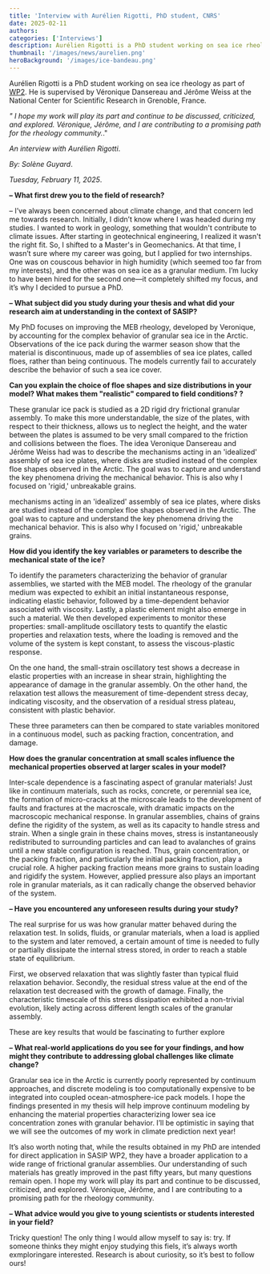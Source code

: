 ```yaml
---
title: 'Interview with Aurélien Rigotti, PhD student, CNRS'
date: 2025-02-11
authors:
categories: ['Interviews']
description: Aurélien Rigotti is a PhD student working on sea ice rheology as part of WP2.  
thumbnail: '/images/news/aurelien.png'
heroBackground: '/images/ice-bandeau.png'
---
```


Aurélien Rigotti is a PhD student working on sea ice rheology as part of [WP2]([https://sasip-climate.github.io/research/work-package-two/]). He is supervised by Véronique Dansereau and Jérôme Weiss at the National Center for Scientific Research in Grenoble, France.


_" I hope my work will play its part and continue to be discussed, criticized, and explored. Véronique, Jérôme, and I are contributing to a promising path for the rheology community._."

_An interview with Aurélien Rigotti_.

_By: Solène Guyard_.

_Tuesday, February 11, 2025_.

**–	What first drew you to the field of research?**

–	I’ve always been concerned about climate change, and that concern led me towards research. Initially, I didn’t know where I was headed during my studies. I wanted to work in geology, something that wouldn't contribute to climate issues. After starting in geotechnical engineering, I realized it wasn't the right fit. So, I shifted to a Master's in Geomechanics. At that time, I wasn’t sure where my career was going, but I applied for two internships. One was on couscous behavior in high humidity (which seemed too far from my interests), and the other was on sea ice as a granular medium. I’m lucky to have been hired for the second one—it completely shifted my focus, and it’s why I decided to pursue a PhD.


**–	What subject did you study during your thesis and what did your research aim at understanding in the context of SASIP?**

My PhD focuses on improving the MEB rheology, developed by Veronique, by accounting for the complex behavior of granular sea ice in the Arctic. Observations of the ice pack during the warmer season show that the material is discontinuous, made up of assemblies of sea ice plates, called floes, rather than being continuous. The models currently fail to accurately describe the behavior of such a sea ice cover.


**Can you explain the choice of floe shapes and size distributions in your model? What makes them "realistic" compared to field conditions?
?**

These granular ice pack is studied as a 2D rigid dry frictional granular assembly. To make this more understandable, the size of the plates, with respect to their thickness, allows us to neglect the height, and the water between the plates is assumed to be very small compared to the friction and collisions between the floes. The idea Veronique Dansereau and Jérôme Weiss had was to describe the mechanisms acting in an 'idealized' assembly of sea ice plates, where disks are studied instead of the complex floe shapes observed in the Arctic. The goal was to capture and understand the key phenomena driving the mechanical behavior. This is also why I focused on 'rigid,' unbreakable grains.

mechanisms acting in an 'idealized' assembly of sea ice plates, where disks are studied instead of the complex floe shapes observed in the Arctic. The goal was to capture and understand the key phenomena driving the mechanical behavior. This is also why I focused on 'rigid,' unbreakable grains. 


**How did you identify the key variables or parameters to describe the mechanical state of the ice?**

To identify the parameters characterizing the behavior of granular assemblies, we started with the MEB model. The rheology of the granular medium was expected to exhibit an initial instantaneous response, indicating elastic behavior, followed by a time-dependent behavior associated with viscosity. Lastly, a plastic element might also emerge in such a material. We then developed experiments to monitor these properties: small-amplitude oscillatory tests to quantify the elastic properties and relaxation tests, where the loading is removed and the volume of the system is kept constant, to assess the viscous-plastic response.

On the one hand, the small-strain oscillatory test shows a decrease in elastic properties with an increase in shear strain, highlighting the appearance of damage in the granular assembly. On the other hand, the relaxation test allows the measurement of time-dependent stress decay, indicating viscosity, and the observation of a residual stress plateau, consistent with plastic behavior.

These three parameters can then be compared to state variables monitored in a continuous model, such as packing fraction, concentration, and damage. 


**How does the granular concentration at small scales influence the mechanical properties observed at larger scales in your model?**

Inter-scale dependence is a fascinating aspect of granular materials! Just like in continuum materials, such as rocks, concrete, or perennial sea ice, the formation of micro-cracks at the microscale leads to the development of faults and fractures at the macroscale, with dramatic impacts on the macroscopic mechanical response. 
In granular assemblies, chains of grains define the rigidity of the system, as well as its capacity to handle stress and strain. When a single grain in these chains moves, stress is instantaneously redistributed to surrounding particles and can lead to avalanches of grains until a new stable configuration is reached. Thus, grain concentration, or the packing fraction, and particularly the initial packing fraction, play a crucial role. A higher packing fraction means more grains to sustain loading and rigidify the system. However, applied pressure also plays an important role in granular materials, as it can radically change the observed behavior of the system.


**–	Have you encountered any unforeseen results during your study?**

The real surprise for us was how granular matter behaved during the relaxation test. In solids, fluids, or granular materials, when a load is applied to the system and later removed, a certain amount of time is needed to fully or partially dissipate the internal stress stored, in order to reach a stable state of equilibrium.

First, we observed relaxation that was slightly faster than typical fluid relaxation behavior. Secondly, the residual stress value at the end of the relaxation test decreased with the growth of damage. Finally, the characteristic timescale of this stress dissipation exhibited a non-trivial evolution, likely acting across different length scales of the granular assembly.

These are key results that would be fascinating to further explore

**–	What real-world applications do you see for your findings, and how might they contribute to addressing global challenges like climate change?**

Granular sea ice in the Arctic is currently poorly represented by continuum approaches, and discrete modeling is too computationally expensive to be integrated into coupled ocean-atmosphere-ice pack models. I hope the findings presented in my thesis will help improve continuum modeling by enhancing the material properties characterizing lower sea ice concentration zones with granular behavior. I’ll be optimistic in saying that we will see the outcomes of my work in climate prediction next year!

It’s also worth noting that, while the results obtained in my PhD are intended for direct application in SASIP WP2, they have a broader application to a wide range of frictional granular assemblies. Our understanding of such materials has greatly improved in the past fifty years, but many questions remain open. I hope my work will play its part and continue to be discussed, criticized, and explored. Véronique, Jérôme, and I are contributing to a promising path for the rheology community.


**–	What advice would you give to young scientists or students interested in your field?**

Tricky question! The only thing I would allow myself to say is: try. If someone thinks they might enjoy studying this fiels, it’s always worth exmploringare interested. Research is about curiosity, so it’s best to follow ours!

